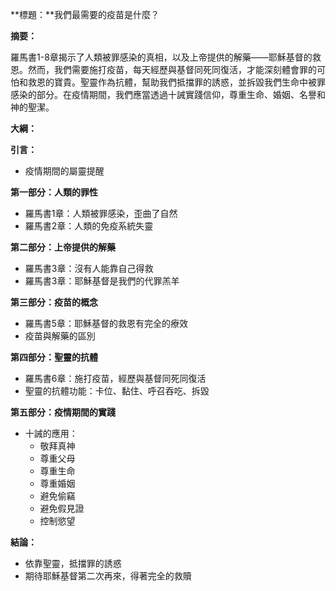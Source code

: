 **標題：**我們最需要的疫苗是什麼？

**摘要：**

羅馬書1-8章揭示了人類被罪感染的真相，以及上帝提供的解藥——耶穌基督的救恩。然而，我們需要施打疫苗，每天經歷與基督同死同復活，才能深刻體會罪的可怕和救恩的寶貴。聖靈作為抗體，幫助我們抵擋罪的誘惑，並拆毀我們生命中被罪感染的部分。在疫情期間，我們應當透過十誡實踐信仰，尊重生命、婚姻、名譽和神的聖潔。

**大綱：**

**引言：**
* 疫情期間的屬靈提醒

**第一部分：人類的罪性**
* 羅馬書1章：人類被罪感染，歪曲了自然
* 羅馬書2章：人類的免疫系統失靈

**第二部分：上帝提供的解藥**
* 羅馬書3章：沒有人能靠自己得救
* 羅馬書3章：耶穌基督是我們的代罪羔羊

**第三部分：疫苗的概念**
* 羅馬書5章：耶穌基督的救恩有完全的療效
* 疫苗與解藥的區別

**第四部分：聖靈的抗體**
* 羅馬書6章：施打疫苗，經歷與基督同死同復活
* 聖靈的抗體功能：卡位、黏住、呼召吞吃、拆毀

**第五部分：疫情期間的實踐**
* 十誡的應用：
    * 敬拜真神
    * 尊重父母
    * 尊重生命
    * 尊重婚姻
    * 避免偷竊
    * 避免假見證
    * 控制慾望

**結論：**
* 依靠聖靈，抵擋罪的誘惑
* 期待耶穌基督第二次再來，得著完全的救贖